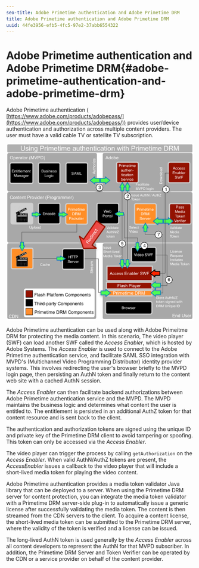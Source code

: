 ```yaml
---
seo-title: Adobe Primetime authentication and Adobe Primetime DRM
title: Adobe Primetime authentication and Adobe Primetime DRM
uuid: 44fe3956-efb5-4fc5-97e2-37abb6554322
---
```


# Adobe Primetime authentication and Adobe Primetime DRM{#adobe-primetime-authentication-and-adobe-primetime-drm}

Adobe Primetime authentication ( [https://www.adobe.com/products/adobepass/](https://www.adobe.com/products/adobepass/)) provides user/device authentication and authorization across multiple content providers. The user must have a valid cable TV or satellite TV subscription. 

<!--<a id="fig_cln_bc2_44"></a>-->

![](assets/AdobePass_web.png)

Adobe Primetime authentication can be used along with Adobe Primeitme DRM for protecting the media content. In this scenario, The video player (SWF) can load another SWF called the *Access Enabler*, which is hosted by Adobe Systems. The *Access Enabler* is used to connect to the Adobe Primetime authentication service, and facilitate SAML SSO integration with MVPD's (Multichannel Video Programming Distributor) identity provider systems. This involves redirecting the user's browser briefly to the MVPD login page, then persisting an AuthN token and finally return to the content web site with a cached AuthN session.

The *Access Enabler* can then facilitate backend authorizations between Adobe Primetime authentication service and the MVPD. The MVPD maintains the business logic and determines what content the user is entitled to. The entitlement is persisted in an additional AuthZ token for that content resource and is sent back to the client.

The authentication and authorization tokens are signed using the unique ID and private key of the Primetime DRM client to avoid tampering or spoofing. This token can only be accessed via the *Access Enabler*.

The video player can trigger the process by calling `getAuthorization` on the *Access Enabler*. When valid AuthN/AuthZ tokens are present, the *AccessEnabler* issues a callback to the video player that will include a short-lived media token for playing the video content.

Adobe Primetime authentication provides a media token validator Java library that can be deployed to a server. When using the Primetime DRM server for content protection, you can integrate the media token validator with a Primetime DRM server-side plug-in to automatically issue a generic license after successfully validating the media token. The content is then streamed from the CDN servers to the client. To acquire a content license, the short-lived media token can be submitted to the Primetime DRM server, where the validity of the token is verified and a license can be issued.

The long-lived AuthN token is used generally by the *Access Enabler* across all content developers to represent the AuthN for that MVPD subscriber. In addition, the Primetime DRM Server and Token Verifier can be operated by the CDN or a service provider on behalf of the content provider. 
